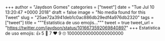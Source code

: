 
+++
author = "Jaydson Gomes"
categories = ["tweet"]
date = "Tue Jul 10 13:20:47 +0000 2018"
draft = false
image = "No media found for this Tweet"
slug = "25ae72a3941deb1c0ac886db29edf4a976db2320"
tags = ["tweet"]
title = """Estatística de uso emojis..."""
tweet = true
tweet_url = "https://twitter.com/jaydson/status/1016673592069840897"
+++
Estatística de uso emojis:
👍 5
🙂 7
❤️ 9
🙄  100000000000000000000
